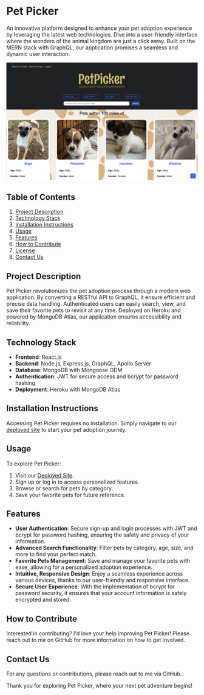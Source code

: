 # Pet Picker

An innovative platform designed to enhance your pet adoption experience by leveraging the latest web technologies. Dive into a user-friendly interface where the wonders of the animal kingdom are just a click away. Built on the MERN stack with GraphQL, our application promises a seamless and dynamic user interaction.

![Pet Picker](client/src/images/screenshot.png)

## Table of Contents
1. [Project Description](#project-description)
2. [Technology Stack](#technology-stack)
3. [Installation Instructions](#installation-instructions)
4. [Usage](#usage)
5. [Features](#features)
6. [How to Contribute](#how-to-contribute)
7. [License](#license)
8. [Contact Us](#contact-us)

## Project Description
Pet Picker revolutionizes the pet adoption process through a modern web application. By converting a RESTful API to GraphQL, it ensure efficient and precise data handling. Authenticated users can easily search, view, and save their favorite pets to revisit at any time. Deployed on Heroku and powered by MongoDB Atlas, our application ensures accessibility and reliability.

## Technology Stack
- **Frontend**: React.js
- **Backend**: Node.js, Express.js, GraphQL, Apollo Server
- **Database**: MongoDB with Mongoose ODM
- **Authentication**: JWT for secure access and bcrypt for password hashing
- **Deployment**: Heroku with MongoDB Atlas

## Installation Instructions
Accessing Pet Picker requires no installation. Simply navigate to our [deployed site](https://pet-picker-mern.herokuapp.com/) to start your pet adoption journey.

## Usage
To explore Pet Picker:
1. Visit our [Deployed Site](https://pet-picker-mern.herokuapp.com/).
2. Sign up or log in to access personalized features.
3. Browse or search for pets by category.
4. Save your favorite pets for future reference.

## Features
- **User Authentication**: Secure sign-up and login processes with JWT and bcrypt for password hashing, ensuring the safety and privacy of your information.
- **Advanced Search Functionality**: Filter pets by category, age, size, and more to find your perfect match.
- **Favorite Pets Management**: Save and manage your favorite pets with ease, allowing for a personalized adoption experience.
- **Intuitive, Responsive Design**: Enjoy a seamless experience across various devices, thanks to our user-friendly and responsive interface.
- **Secure User Experience**: With the implementation of bcrypt for password security, it ensures that your account information is safely encrypted and stored.


## How to Contribute
Interested in contributing? I'd love your help improving Pet Picker! Please reach out to me on GitHub for more information on how to get involved.

## Contact Us
For any questions or contributions, please reach out to me via GitHub.

Thank you for exploring Pet Picker, where your next pet adventure begins!
